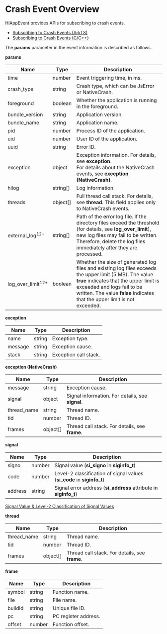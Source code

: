 # Crash Event Overview

HiAppEvent provides APIs for subscribing to crash events.

- [Subscribing to Crash Events (ArkTS)](hiappevent-watcher-crash-events-arkts.md)
- [Subscribing to Crash Events (C/C++)](hiappevent-watcher-crash-events-ndk.md)

The **params** parameter in the event information is described as follows.

**params**

| Name   | Type  | Description                      |
| ------- | ------ | ------------------------- |
| time     | number | Event triggering time, in ms.|
| crash_type | string | Crash type, which can be JsError or NativeCrash.|
| foreground | boolean | Whether the application is running in the foreground.|
| bundle_version | string | Application version.|
| bundle_name | string | Application name.|
| pid | number | Process ID of the application.|
| uid | number | User ID of the application.|
| uuid | string | Error ID.|
| exception | object | Exception information. For details, see **exception**. <br>For details about the NativeCrash events, see **exception (NativeCrash)**.|
| hilog | string[] | Log information.|
| threads | object[] | Full thread call stack. For details, see **thread**. This field applies only to NativeCrash events.|
| external_log<sup>12+</sup> | string[] | Path of the error log file. If the directory files exceed the threshold (for details, see **log_over_limit**), new log files may fail to be written. Therefore, delete the log files immediately after they are processed.|
| log_over_limit<sup>12+</sup> | boolean | Whether the size of generated log files and existing log files exceeds the upper limit (5 MB). The value **true** indicates that the upper limit is exceeded and logs fail to be written. The value **false** indicates that the upper limit is not exceeded.|

**exception**

| Name   | Type  | Description                      |
| ------- | ------ | ------------------------- |
| name | string | Exception type.|
| message | string | Exception cause.|
| stack | string | Exception call stack.|

**exception (NativeCrash)**

| Name   | Type  | Description                      |
| ------- | ------ | ------------------------- |
| message | string | Exception cause.|
| signal | object | Signal information. For details, see **signal**.|
| thread_name | string | Thread name.|
| tid | number | Thread ID.|
| frames | object[] | Thread call stack. For details, see **frame**.|

**signal**

| Name   | Type  | Description                      |
| ------- | ------ | ------------------------- |
| signo | number | Signal value (**si_signo** in **siginfo_t**)|
| code | number | Level-2 classification of signal values (**si_code** in **siginfo_t**)|
| address | string | Signal error address (**si_address** attribute in **siginfo_t**)|

[Signal Value & Level-2 Classification of Signal Values](cppcrash-guidelines.md)

**thread**

| Name   | Type  | Description                      |
| ------- | ------ | ------------------------- |
| thread_name | string | Thread name.|
| tid | number | Thread ID.|
| frames | object[] | Thread call stack. For details, see **frame**.|

**frame**

| Name   | Type  | Description                      |
| ------- | ------ | ------------------------- |
| symbol | string | Function name.|
| file | string | File name.|
| buildId | string | Unique file ID.|
| pc | string | PC register address.|
| offset | number | Function offset.|
